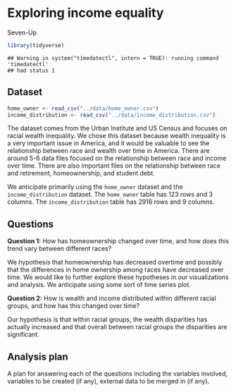 Exploring income equality
================
Seven-Up

``` r
library(tidyverse)
```

    ## Warning in system("timedatectl", intern = TRUE): running command 'timedatectl'
    ## had status 1

## Dataset

``` r
home_owner <- read_csv("../data/home_owner.csv")
income_distribution <- read_csv("../data/income_distribution.csv")
```

The dataset comes from the Urban Institute and US Census and focuses on
racial wealth inequality. We chose this dataset because wealth
inequality is a very important issue in America, and it would be
valuable to see the relationship between race and wealth over time in
America. There are around 5-6 data files focused on the relationship
between race and income over time. There are also important files on the
relationship between race and retirement, homeownership, and student
debt.

We anticipate primarily using the `home_owner` dataset and the
`income_distribution` dataset. The `home_owner` table has 123 rows and 3
columns. The `income_distribution` table has 2916 rows and 9 columns.

## Questions

**Question 1:** How has homeownership changed over time, and how does
this trend vary between different races?

We hypothesis that homeownership has decreased overtime and possibly
that the differences in home ownership among races have decreased over
time. We would like to further explore these hypotheses in our
visualizations and analysis. We anticipate using some sort of time
series plot.

**Question 2:** How is wealth and income distributed within different
racial groups, and how has this changed over time?

Our hypothesis is that within racial groups, the wealth disparities has
actually increased and that overall between racial groups the
disparities are significant.

## Analysis plan

A plan for answering each of the questions including the variables
involved, variables to be created (if any), external data to be merged
in (if any).
